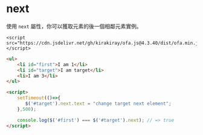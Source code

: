 # next

使用 `next` 屬性，你可以獲取元素的後一個相鄰元素實例。

<html-viewer>

```
<script src="https://cdn.jsdelivr.net/gh/kirakiray/ofa.js@4.3.40/dist/ofa.min.js"></script>
```

```html
<ul>
    <li id="first">I am 1</li>
    <li id="target">I am target</li>
    <li>I am 3</li>
</ul>

<script>
    setTimeout(()=>{
       $('#target').next.text = "change target next element";
    },500);

    console.log($('#first') === $('#target').next); // => true
</script>
```

</html-viewer>